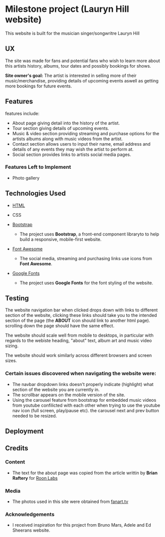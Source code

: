 # Milestone project (Lauryn Hill website)

This website is built for the musician singer/songwritre Lauryn Hill

## UX

The site was made for fans and potential fans who wish to learn more about this artists history, albums, tour dates and possibly bookings for shows.

**Site owner's goal:**
The artist is interested in selling more of their music/merchandise, providing details of upcoming events aswell as getting more bookings for future events. 

## Features

features include:

- About page giving detail into the history of the artist.
- Tour section giving details of upcoming events.
- Music & video section providing streaming and purchase options for the artists albums along with music videos from the artist.
- Contact section allows users to input their name, email address and details of any events they may wish the artist to perform at.
- Social section provides links to artists social media pages.

### Features Left to Implement
- Photo gallery

## Technologies Used

- [HTML](https://html.com)

- CSS
    
- [Bootstrap](https://getbootstrap.com)
    - The project uses **Bootstrap**, a front-end component libraryto to help build a responsive, mobile-first website.
- [Font Awesome](https://fontawesome.com)
    - The social media, streaming and purchasing links use icons from **Font Awesome**.

- [Google Fonts](https://fonts.google.com)
    -  The project uses **Google Fonts** for the font styling of the website.

## Testing

The website navigation bar when clicked drops down with links to different section of the website, clicking these links should take you to the intended section of the page (the **ABOUT** icon should link to another html page). 
scrolling down the page should have the same effect.

The website should scale well from mobile to desktops, in particular with regards to the webiste heading, "about" text, album art and music video sizing.

The website should work similarly across different browsers and screen sizes.

### Certain issues discovered when navigating the website were:
- The navbar dropdown links doesn't properly indicate (highlight) what section of the website you are currently in.
- The scrollbar appears on the mobile version of the site.
- Using the carousel feature from bootstrap for embedded music videos from youtube confilicted with each other when trying to use the youtube nav icon (full screen, play/pause etc). the carousel next and prev button needed to be resized.

## Deployment



## Credits

### Content
- The text for the about page was copied from the article writtin by **Brian Raftery** for [Roon Labs](https://roonlabs.com)

### Media
- The photos used in this site were obtained from [fanart.tv](https://fanart.tv)

### Acknowledgements

- I received inspiration for this project from Bruno Mars, Adele and Ed Sheerans website.